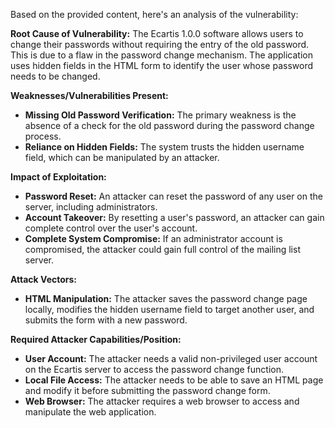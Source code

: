 Based on the provided content, here's an analysis of the vulnerability:

**Root Cause of Vulnerability:**
The Ecartis 1.0.0 software allows users to change their passwords without requiring the entry of the old password. This is due to a flaw in the password change mechanism. The application uses hidden fields in the HTML form to identify the user whose password needs to be changed.

**Weaknesses/Vulnerabilities Present:**
- **Missing Old Password Verification:** The primary weakness is the absence of a check for the old password during the password change process.
- **Reliance on Hidden Fields:** The system trusts the hidden username field, which can be manipulated by an attacker.

**Impact of Exploitation:**
- **Password Reset:** An attacker can reset the password of any user on the server, including administrators.
- **Account Takeover:** By resetting a user's password, an attacker can gain complete control over the user's account.
- **Complete System Compromise:** If an administrator account is compromised, the attacker could gain full control of the mailing list server.

**Attack Vectors:**
- **HTML Manipulation:** The attacker saves the password change page locally, modifies the hidden username field to target another user, and submits the form with a new password.

**Required Attacker Capabilities/Position:**
- **User Account:** The attacker needs a valid non-privileged user account on the Ecartis server to access the password change function.
- **Local File Access:** The attacker needs to be able to save an HTML page and modify it before submitting the password change form.
- **Web Browser:** The attacker requires a web browser to access and manipulate the web application.